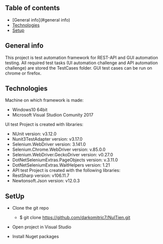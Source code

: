 ## Table of contents
* [General info](#general info)
* [Technologies](#Technologies)
* [Setup](#SetUp)

## General info
This project is test automation framework for REST-API and GUI automation testing. All required test tasks (UI automation challenge and API automation challenge) are stored the TestCases folder. GUI test cases can be run on chrome or firefox.

## Technologies
Machine on which framework is made:
* Windows10 64bit 
* Microsoft Visual Studion Comunity 2017
 
UI test Project is created with libraries:
* NUnit version: v3.12.0
* Nunit3TestAdapter version: v3.17.0 
* Selenium.WebDriver version: 3.141.0 
* Selenium.Chrome.WebDriver version: v.85.0.0 
* Selenium.WebDriver.GeckoDriver version: v0.27.0 
* DotNetSeleniumExtras.PageObjects version: v.3.11.0
* DotNetSeleniumExtras.WaitHelpers version: 1.21 
* API test Project is created with the following libraries:
* RestSharp version: v106.11.7
* Newtonsoft.Json version: v12.0.3 

## SetUp
* Clone the git repo
   *  $ git clone https://github.com/darkomitric7/NulTien.git

* Open project in Visual Studio

* Install Nuget packages


